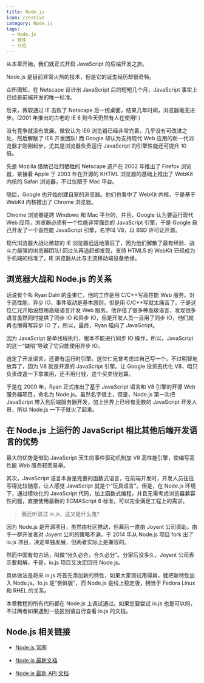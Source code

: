 ```yaml
---
title: Node.js
icon: creative
category: Node.js
tags:
  - Node.js
  - 软件
  - 介绍
---
```


从本章开始，我们就正式开启 JavaScript 的后端开发之旅。

Node.js 是目前非常火热的技术，但是它的诞生经历却很奇特。

<!-- more -->

众所周知，在 Netscape 设计出 JavaScript 后的短短几个月，JavaScript 事实上已经是前端开发的唯一标准。

后来，微软通过 IE 击败了 Netscape 后一统桌面，结果几年时间，浏览器毫无进步。(2001 年推出的古老的 IE 6 到今天仍然有人在使用! )

没有竞争就没有发展。微软认为 IE6 浏览器已经非常完善，几乎没有可改进之处，然后解散了 IE6 开发团队! 而 Google 却认为支持现代 Web 应用的新一代浏览器才刚刚起步，尤其是浏览器负责运行 JavaScript 的引擎性能还可提升 10 倍。

先是 Mozilla 借助已壮烈牺牲的 Netscape 遗产在 2002 年推出了 Firefox 浏览器，紧接着 Apple 于 2003 年在开源的 KHTML 浏览器的基础上推出了 WebKit 内核的 Safari 浏览器，不过仅限于 Mac 平台。

随后，Google 也开始创建自家的浏览器。他们也看中了 WebKit 内核，于是基于 WebKit 内核推出了 Chrome 浏览器。

Chrome 浏览器是跨 Windows 和 Mac 平台的，并且，Google 认为要运行现代 Web 应用，浏览器必须有一个性能非常强劲的 JavaScript 引擎，于是 Google 自己开发了一个高性能 JavaScript 引擎，名字叫 V8，以 BSD 许可证开源。

现代浏览器大战让微软的 IE 浏览器远远地落后了，因为他们解散了最有经验、战斗力最强的浏览器团队! 回过头再追赶却发现，支持 HTML5 的 WebKit 已经成为手机端的标准了，IE 浏览器从此与主流移动端设备绝缘。

## 浏览器大战和 Node.js 的关系

话说有个叫 Ryan Dahl 的歪果仁，他的工作是用 C/C++写高性能 Web 服务。对于高性能，异步 IO、事件驱动是基本原则，但是用 C/C++写就太痛苦了。于是这位仁兄开始设想用高级语言开发 Web 服务。他评估了很多种高级语言，发现很多语言虽然同时提供了同步 IO 和异步 IO，但是开发人员一旦用了同步 IO，他们就再也懒得写异步 IO 了，所以，最终，Ryan 瞄向了 JavaScript。

因为 JavaScript 是单线程执行，根本不能进行同步 IO 操作，所以，JavaScript 的这一“缺陷”导致了它只能使用异步 IO。

选定了开发语言，还要有运行时引擎。这位仁兄曾考虑过自己写一个，不过明智地放弃了，因为 V8 就是开源的 JavaScript 引擎。让 Google 投资去优化 V8，咱只负责改造一下拿来用，还不用付钱，这个买卖很划算。

于是在 2009 年，Ryan 正式推出了基于 JavaScript 语言和 V8 引擎的开源 Web 服务器项目，命名为 Node.js。虽然名字很土，但是，Node.js 第一次把 JavaScript 带入到后端服务器开发，加上世界上已经有无数的 JavaScript 开发人员，所以 Node.js 一下子就火了起来。

## 在 Node.js 上运行的 JavaScript 相比其他后端开发语言的优势

最大的优势是借助 JavaScript 天生的事件驱动机制加 V8 高性能引擎，使编写高性能 Web 服务轻而易举。

其次，JavaScript 语言本身是完善的函数式语言，在前端开发时，开发人员往往写得比较随意，让人感觉 JavaScript 就是个“玩具语言”。但是，在 Node.js 环境下，通过模块化的 JavaScript 代码，加上函数式编程，并且无需考虑浏览器兼容性问题，直接使用最新的 ECMAScript 6 标准，可以完全满足工程上的需求。

> 我还听说过 io.js，这又是什么鬼?

因为 Node.js 是开源项目，虽然由社区推动，但幕后一直由 Joyent 公司资助。由于一群开发者对 Joyent 公司的策略不满，于 2014 年从 Node.js 项目 fork 出了 io.js 项目，决定单独发展，但两者实际上是兼容的。

然而中国有句古话，叫做“分久必合，合久必分”。分家后没多久，Joyent 公司表示要和解，于是，io.js 项目又决定回归 Node.js。

具体做法是将来 io.js 将首先添加新的特性，如果大家测试用得爽，就把新特性加入 Node.js。Io.js 是“尝鲜版”，而 Node.js 是线上稳定版，相当于 Fedora Linux 和 RHEL 的关系。

本章教程的所有代码都在 Node.js 上调试通过。如果您要尝试 io.js 也是可以的，不过两者如果遇到一些区别请自行查看 io.js 的文档。

## Node.js 相关链接

- [Node.js 官网](https://nodejs.org/en/)

- [Node.js 最新文档](https://nodejs.org/en/docs/)

- [Node.js 最新 API 文档](https://nodejs.org/dist/latest-v14.x/docs/api/)
